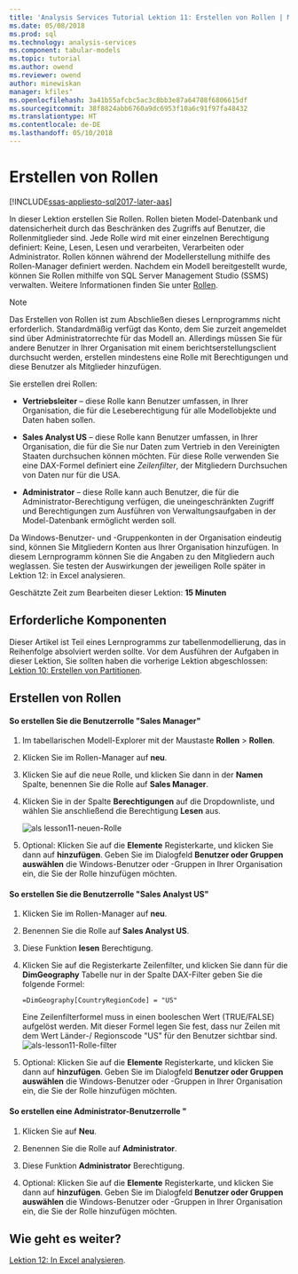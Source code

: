 ```yaml
---
title: 'Analysis Services Tutorial Lektion 11: Erstellen von Rollen | Microsoft Docs'
ms.date: 05/08/2018
ms.prod: sql
ms.technology: analysis-services
ms.component: tabular-models
ms.topic: tutorial
ms.author: owend
ms.reviewer: owend
author: minewiskan
manager: kfiles"
ms.openlocfilehash: 3a41b55afcbc5ac3c8bb3e87a64708f6806615df
ms.sourcegitcommit: 38f8824abb6760a9dc6953f10a6c91f97fa48432
ms.translationtype: HT
ms.contentlocale: de-DE
ms.lasthandoff: 05/10/2018
---
```

# <a name="create-roles"></a>Erstellen von Rollen

[!INCLUDE[ssas-appliesto-sql2017-later-aas](../../includes/ssas-appliesto-sql2017-later-aas.md)]

In dieser Lektion erstellen Sie Rollen. Rollen bieten Model-Datenbank und datensicherheit durch das Beschränken des Zugriffs auf Benutzer, die Rollenmitglieder sind. Jede Rolle wird mit einer einzelnen Berechtigung definiert: Keine, Lesen, Lesen und verarbeiten, Verarbeiten oder Administrator. Rollen können während der Modellerstellung mithilfe des Rollen-Manager definiert werden. Nachdem ein Modell bereitgestellt wurde, können Sie Rollen mithilfe von SQL Server Management Studio (SSMS) verwalten. Weitere Informationen finden Sie unter [Rollen](../tabular-models/roles-ssas-tabular.md).
  
> [!NOTE]  
> Das Erstellen von Rollen ist zum Abschließen dieses Lernprogramms nicht erforderlich. Standardmäßig verfügt das Konto, dem Sie zurzeit angemeldet sind über Administratorrechte für das Modell an. Allerdings müssen Sie für andere Benutzer in Ihrer Organisation mit einem berichtserstellungsclient durchsucht werden, erstellen mindestens eine Rolle mit Berechtigungen und diese Benutzer als Mitglieder hinzufügen.  
  
Sie erstellen drei Rollen:  
  
-   **Vertriebsleiter** – diese Rolle kann Benutzer umfassen, in Ihrer Organisation, die für die Leseberechtigung für alle Modellobjekte und Daten haben sollen.  
  
-   **Sales Analyst US** – diese Rolle kann Benutzer umfassen, in Ihrer Organisation, die für die Sie nur Daten zum Vertrieb in den Vereinigten Staaten durchsuchen können möchten. Für diese Rolle verwenden Sie eine DAX-Formel definiert eine *Zeilenfilter*, der Mitgliedern Durchsuchen von Daten nur für die USA.  
  
-   **Administrator** – diese Rolle kann auch Benutzer, die für die Administrator-Berechtigung verfügen, die uneingeschränkten Zugriff und Berechtigungen zum Ausführen von Verwaltungsaufgaben in der Model-Datenbank ermöglicht werden soll.  
  
Da Windows-Benutzer- und -Gruppenkonten in der Organisation eindeutig sind, können Sie Mitgliedern Konten aus Ihrer Organisation hinzufügen. In diesem Lernprogramm können Sie die Angaben zu den Mitgliedern auch weglassen. Sie testen der Auswirkungen der jeweiligen Rolle später in Lektion 12: in Excel analysieren.  
  
Geschätzte Zeit zum Bearbeiten dieser Lektion: **15 Minuten**  
  
## <a name="prerequisites"></a>Erforderliche Komponenten  

Dieser Artikel ist Teil eines Lernprogramms zur tabellenmodellierung, das in Reihenfolge absolviert werden sollte. Vor dem Ausführen der Aufgaben in dieser Lektion, Sie sollten haben die vorherige Lektion abgeschlossen: [Lektion 10: Erstellen von Partitionen](../tutorial-tabular-1400/as-lesson-10-create-partitions.md).  
  
## <a name="create-roles"></a>Erstellen von Rollen  
  
#### <a name="to-create-a-sales-manager-user-role"></a>So erstellen Sie die Benutzerrolle "Sales Manager"  
  
1.  Im tabellarischen Modell-Explorer mit der Maustaste **Rollen** > **Rollen**.  
  
2.  Klicken Sie im Rollen-Manager auf **neu**.  
  
3.  Klicken Sie auf die neue Rolle, und klicken Sie dann in der **Namen** Spalte, benennen Sie die Rolle auf **Sales Manager**.  
  
4.  Klicken Sie in der Spalte **Berechtigungen** auf die Dropdownliste, und wählen Sie anschließend die Berechtigung **Lesen** aus. 

    ![als lesson11-neuen-Rolle](../tutorial-tabular-1400/media/as-lesson11-new-role.png) 
  
5.  Optional: Klicken Sie auf die **Elemente** Registerkarte, und klicken Sie dann auf **hinzufügen**. Geben Sie im Dialogfeld **Benutzer oder Gruppen auswählen** die Windows-Benutzer oder -Gruppen in Ihrer Organisation ein, die Sie der Rolle hinzufügen möchten.  
  
#### <a name="to-create-a-sales-analyst-us-user-role"></a>So erstellen Sie die Benutzerrolle "Sales Analyst US"  
  
1.  Klicken Sie im Rollen-Manager auf **neu**.    
  
2.  Benennen Sie die Rolle auf **Sales Analyst US**.  
  
3.  Diese Funktion **lesen** Berechtigung.  
  
4.  Klicken Sie auf die Registerkarte Zeilenfilter, und klicken Sie dann für die **DimGeography** Tabelle nur in der Spalte DAX-Filter geben Sie die folgende Formel:  
  
    ```Administrator
    =DimGeography[CountryRegionCode] = "US" 
    ```
    
    Eine Zeilenfilterformel muss in einen booleschen Wert (TRUE/FALSE) aufgelöst werden. Mit dieser Formel legen Sie fest, dass nur Zeilen mit dem Wert Länder-/ Regionscode "US" für den Benutzer sichtbar sind.  
    ![als-lesson11-Rolle-filter](../tutorial-tabular-1400/media/as-lesson11-role-filter.png) 
  
6.  Optional: Klicken Sie auf die **Elemente** Registerkarte, und klicken Sie dann auf **hinzufügen**. Geben Sie im Dialogfeld **Benutzer oder Gruppen auswählen** die Windows-Benutzer oder -Gruppen in Ihrer Organisation ein, die Sie der Rolle hinzufügen möchten.  
  
#### <a name="to-create-an-administrator-user-role"></a>So erstellen eine Administrator-Benutzerrolle "  
  
1.  Klicken Sie auf **Neu**.  
  
2.  Benennen Sie die Rolle auf **Administrator**.  
  
3.  Diese Funktion **Administrator** Berechtigung.  
  
4.  Optional: Klicken Sie auf die **Elemente** Registerkarte, und klicken Sie dann auf **hinzufügen**. Geben Sie im Dialogfeld **Benutzer oder Gruppen auswählen** die Windows-Benutzer oder -Gruppen in Ihrer Organisation ein, die Sie der Rolle hinzufügen möchten. 
  
  
## <a name="whats-next"></a>Wie geht es weiter?

[Lektion 12: In Excel analysieren](../tutorial-tabular-1400/as-lesson-12-analyze-in-excel.md).

  
  
